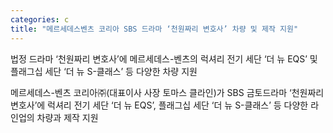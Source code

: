 ```yaml
---
categories: c
title: "메르세데스벤츠 코리아 SBS 드라마 ‘천원짜리 변호사’ 차량 및 제작 지원"
---
```

  법정 드라마 ‘천원짜리 변호사’에 메르세데스-벤츠의 럭셔리 전기 세단 ‘더 뉴 EQS’ 및 플래그십 세단 ‘더 뉴 S-클래스’ 등 다양한 차량 지원
 
메르세데스-벤츠 코리아㈜(대표이사 사장 토마스 클라인)가 SBS 금토드라마 ‘천원짜리 변호사’에 럭셔리 전기 세단 ‘더 뉴 EQS’, 플래그십 세단 ‘더 뉴 S-클래스’ 등 다양한 라인업의 차량과 제작 지원